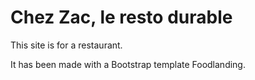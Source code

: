 # Chez Zac, le resto durable



This site is for a restaurant. 

It has been made with a Bootstrap template Foodlanding.
